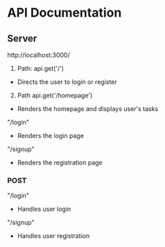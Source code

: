 # API Documentation

## Server
http://localhost:3000/

1. Path: api.get('/')
- Directs the user to login or register

2. Path api.get('/homepage')
- Renders the homepage and displays user's tasks

"/login"
- Renders the login page

"/signup"
- Renders the registration page

### POST

"/login"
- Handles user login

"/signup"
- Handles user registration




